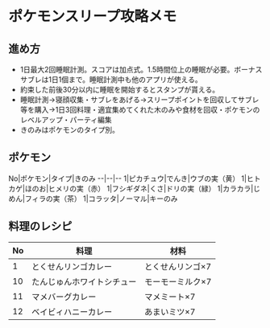 # ポケモンスリープ攻略メモ

## 進め方

- 1日最大2回睡眠計測。スコアは加点式。1.5時間位上の睡眠が必要。ボーナスサブレは1日1個まで。睡眠計測中も他のアプリが使える。
- 約束した前後30分以内に睡眠を開始するとスタンプが貰える。
- 睡眠計測→寝顔収集・サブレをあげる→スリープポイントを回収してサブレ等を購入→1日3回料理・適宜集めてくれた木のみや食材を回収・ポケモンのレベルアップ・パーティ編集
- きのみはポケモンのタイプ別。

## ポケモン
  
No|ポケモン|タイプ|きのみ
--|--|--
1|ピカチュウ|でんき|ウブの実（黄）
1|ヒトカゲ|ほのお|ヒメリの実（赤）
1|フシギダネ|くさ|ドリの実（緑）
1|カラカラ|じめん|フィラの実（茶）
1|コラッタ|ノーマル|キーのみ

## 料理のレシピ
  
No|料理|材料
--|--|--
1|とくせんリンゴカレー|とくせんリンゴ×7
10|たんじゅんホワイトシチュー|モーモーミルク×7
11|マメバーグカレー|マメミート×7
12|ベイビィハニーカレー|あまいミツ×7


<!-- 
未確認|とけるオムカレー|とくせんエッグ×10 あんみんトマト×6
未確認|サンパワートマトカレー|あんみんトマト×10 げきからハーブ×5
未確認|満腹チーズバーグカレー|マメミート×8 モーモーミルク×8
|モーモーカプレーゼ|あんみんトマト×6 モーモーミルク×12 オイル×5
|クラフトサイコソーダ|あまいミツ9
|モーモーホットミルク|モーモーミルク7
|マイペースやさいジュース|あんみんトマト×9 とくせんリンゴ×7
|満腹チーズバーグカレーで|マメミート×8　モーモーミルク×8

1|||
1|||
1|||
1|||
1|||
1|||

-->
